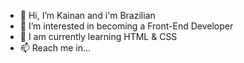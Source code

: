 - 👋 Hi, I’m Kainan and i'm Brazilian
- 👀 I’m interested in becoming a Front-End Developer
- 🌱 I am currently learning HTML & CSS
- 📫 Reach me in...
   
<!---
K4inan/K4inan is a ✨ special ✨ repository because its `README.md` (this file) appears on your GitHub profile.
You can click the Preview link to take a look at your changes.
--->
